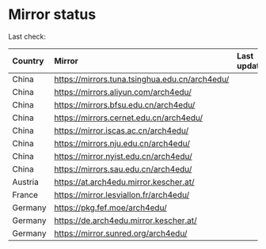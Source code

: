 <script src="./time.js"></script>
# Mirror status
Last check: <script type="text/javascript">localize(1719523105.4116693);</script>

|Country|Mirror|Last update|
|:------|:-----|:----------|
|China|https://mirrors.tuna.tsinghua.edu.cn/arch4edu/|<script type="text/javascript">localize(1719470096);</script>|
|China|https://mirrors.aliyun.com/arch4edu/|<script type="text/javascript">localize(1719470096);</script>|
|China|https://mirrors.bfsu.edu.cn/arch4edu/|<script type="text/javascript">localize(1719470096);</script>|
|China|https://mirrors.cernet.edu.cn/arch4edu/|<script type="text/javascript">localize(1719470096);</script>|
|China|https://mirror.iscas.ac.cn/arch4edu/|<script type="text/javascript">localize(1719470096);</script>|
|China|https://mirrors.nju.edu.cn/arch4edu/|<script type="text/javascript">localize(1719426852);</script>|
|China|https://mirror.nyist.edu.cn/arch4edu/|<script type="text/javascript">localize(1719470096);</script>|
|China|https://mirrors.sau.edu.cn/arch4edu/|<script type="text/javascript">localize(1719470096);</script>|
|Austria|https://at.arch4edu.mirror.kescher.at/|<script type="text/javascript">localize(1719470096);</script>|
|France|https://mirror.lesviallon.fr/arch4edu/|<script type="text/javascript">localize(1719470096);</script>|
|Germany|https://pkg.fef.moe/arch4edu/|<script type="text/javascript">localize(1719470096);</script>|
|Germany|https://de.arch4edu.mirror.kescher.at/|<script type="text/javascript">localize(1719470096);</script>|
|Germany|https://mirror.sunred.org/arch4edu/|<script type="text/javascript">localize(1719470096);</script>|

<script src="./tablefilter/tablefilter.js"></script>
<script src="./table.js"></script>